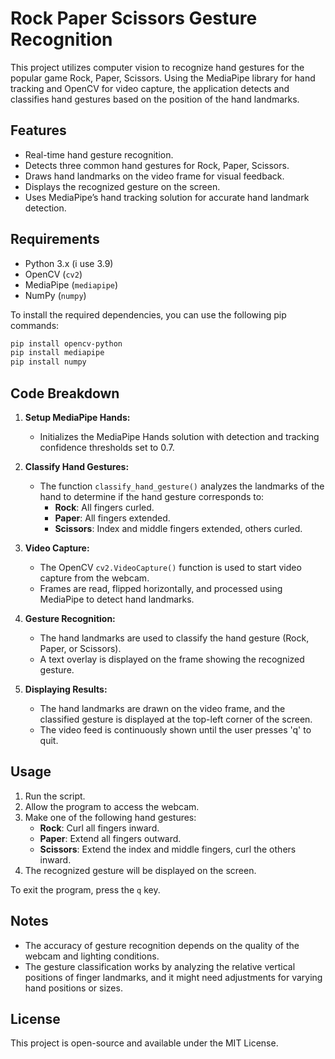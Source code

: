 # Rock Paper Scissors Gesture Recognition

This project utilizes computer vision to recognize hand gestures for the popular game Rock, Paper, Scissors. Using the MediaPipe library for hand tracking and OpenCV for video capture, the application detects and classifies hand gestures based on the position of the hand landmarks.

## Features

- Real-time hand gesture recognition.
- Detects three common hand gestures for Rock, Paper, Scissors.
- Draws hand landmarks on the video frame for visual feedback.
- Displays the recognized gesture on the screen.
- Uses MediaPipe’s hand tracking solution for accurate hand landmark detection.
  
## Requirements

- Python 3.x (i use 3.9)
- OpenCV (`cv2`)
- MediaPipe (`mediapipe`)
- NumPy (`numpy`)

To install the required dependencies, you can use the following pip commands:

```bash
pip install opencv-python
pip install mediapipe
pip install numpy
```

## Code Breakdown

1. **Setup MediaPipe Hands:**
   - Initializes the MediaPipe Hands solution with detection and tracking confidence thresholds set to 0.7.

2. **Classify Hand Gestures:**
   - The function `classify_hand_gesture()` analyzes the landmarks of the hand to determine if the hand gesture corresponds to:
     - **Rock**: All fingers curled.
     - **Paper**: All fingers extended.
     - **Scissors**: Index and middle fingers extended, others curled.

3. **Video Capture:**
   - The OpenCV `cv2.VideoCapture()` function is used to start video capture from the webcam.
   - Frames are read, flipped horizontally, and processed using MediaPipe to detect hand landmarks.

4. **Gesture Recognition:**
   - The hand landmarks are used to classify the hand gesture (Rock, Paper, or Scissors).
   - A text overlay is displayed on the frame showing the recognized gesture.

5. **Displaying Results:**
   - The hand landmarks are drawn on the video frame, and the classified gesture is displayed at the top-left corner of the screen.
   - The video feed is continuously shown until the user presses 'q' to quit.

## Usage

1. Run the script.
2. Allow the program to access the webcam.
3. Make one of the following hand gestures:
   - **Rock**: Curl all fingers inward.
   - **Paper**: Extend all fingers outward.
   - **Scissors**: Extend the index and middle fingers, curl the others inward.
4. The recognized gesture will be displayed on the screen.

To exit the program, press the `q` key.

## Notes

- The accuracy of gesture recognition depends on the quality of the webcam and lighting conditions.
- The gesture classification works by analyzing the relative vertical positions of finger landmarks, and it might need adjustments for varying hand positions or sizes.
  
## License

This project is open-source and available under the MIT License.